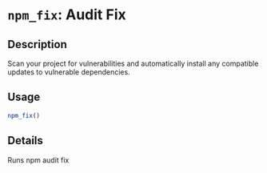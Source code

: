 # `npm_fix`: Audit Fix

## Description


 Scan your project for vulnerabilities and automatically install
 any compatible updates to vulnerable dependencies.


## Usage

```r
npm_fix()
```


## Details


 Runs npm audit fix 


